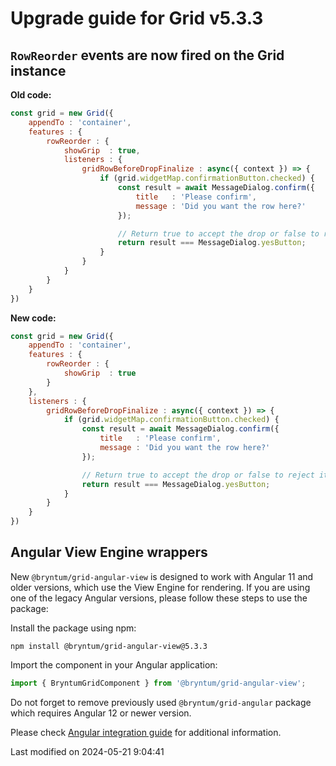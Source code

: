 # Upgrade guide for Grid v5.3.3

## `RowReorder` events are now fired on the Grid instance

**Old code:**

```javascript
const grid = new Grid({
    appendTo : 'container',
    features : {
        rowReorder : {
            showGrip  : true,
            listeners : {
                gridRowBeforeDropFinalize : async({ context }) => {
                    if (grid.widgetMap.confirmationButton.checked) {
                        const result = await MessageDialog.confirm({
                            title   : 'Please confirm',
                            message : 'Did you want the row here?'
                        });

                        // Return true to accept the drop or false to reject it
                        return result === MessageDialog.yesButton;
                    }
                }
            }
        }
    }
})
```

**New code:**

```javascript
const grid = new Grid({
    appendTo : 'container',
    features : {
        rowReorder : {
            showGrip  : true
        }
    },
    listeners : {
        gridRowBeforeDropFinalize : async({ context }) => {
            if (grid.widgetMap.confirmationButton.checked) {
                const result = await MessageDialog.confirm({
                    title   : 'Please confirm',
                    message : 'Did you want the row here?'
                });

                // Return true to accept the drop or false to reject it
                return result === MessageDialog.yesButton;
            }
        }
    }
})
```

## Angular View Engine wrappers

New `@bryntum/grid-angular-view` is designed to work with Angular 11 and older versions, which use the View Engine
for rendering. If you are using one of the legacy Angular versions, please follow these steps to use the package:

Install the package using npm:

```shell
npm install @bryntum/grid-angular-view@5.3.3
```

Import the component in your Angular application:

```typescript
import { BryntumGridComponent } from '@bryntum/grid-angular-view';
```

Do not forget to remove previously used `@bryntum/grid-angular` package which requires Angular 12 or newer version.

Please check [Angular integration guide](#Grid/guides/integration/angular/guide.md#ivy-and-view-engine-wrappers) for
additional information.


<p class="last-modified">Last modified on 2024-05-21 9:04:41</p>